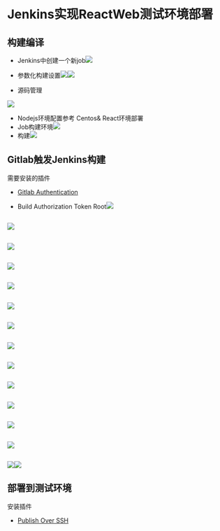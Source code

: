 # Jenkins实现ReactWeb测试环境部署

## 构建编译

* Jenkins中创建一个新job![](/chi-xu-ji-cheng/jenkins/images/react-web-job-1.jpg)

* 参数化构建设置![](/chi-xu-ji-cheng/jenkins/images/react-web-job-2.jpg)![](/chi-xu-ji-cheng/jenkins/images/react-web-job-3.jpg)

* 源码管理

![](/chi-xu-ji-cheng/jenkins/images/react-web-job-3.5.jpg)

* Nodejs环境配置参考 Centos& React环境部署
* Job构建环境![](/chi-xu-ji-cheng/jenkins/images/react-web-job-6.jpg)
* 构建![](/chi-xu-ji-cheng/jenkins/images/react-web-job-7.jpg)

## Gitlab触发Jenkins构建

需要安装的插件

* [Gitlab Authentication](https://plugins.jenkins.io/gitlab-oauth)

* Build Authorization Token Root![](/chi-xu-ji-cheng/jenkins/images/react-web-job-8.jpg)

## ![](/chi-xu-ji-cheng/jenkins/images/react-web-job-8.jpg)

## ![](/chi-xu-ji-cheng/jenkins/images/react-web-job-8.jpg)

## ![](/chi-xu-ji-cheng/jenkins/images/react-web-job-8.jpg)

## ![](/chi-xu-ji-cheng/jenkins/images/react-web-job-8.jpg)

## ![](/chi-xu-ji-cheng/jenkins/images/react-web-job-8.jpg)

## ![](/chi-xu-ji-cheng/jenkins/images/react-web-job-8.jpg)

## ![](/chi-xu-ji-cheng/jenkins/images/react-web-job-8.jpg)

## ![](/chi-xu-ji-cheng/jenkins/images/react-web-job-8.jpg)

## ![](/chi-xu-ji-cheng/jenkins/images/react-web-job-8.jpg)

## ![](/chi-xu-ji-cheng/jenkins/images/react-web-job-8.jpg)

## ![](/chi-xu-ji-cheng/jenkins/images/react-web-job-8.jpg)

## ![](/chi-xu-ji-cheng/jenkins/images/react-web-job-8.jpg)

## ![](/chi-xu-ji-cheng/jenkins/images/react-web-job-8.jpg)![](/chi-xu-ji-cheng/jenkins/images/react-web-job-9.jpg)

## 部署到测试环境

安装插件

* [Publish Over SSH](https://plugins.jenkins.io/publish-over-ssh)





